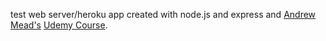 test web server/heroku app created with node.js and express and [Andrew Mead's](http://github.com/andrewjmead) [Udemy Course](https://www.udemy.com/the-complete-node-js-developer-course/).
